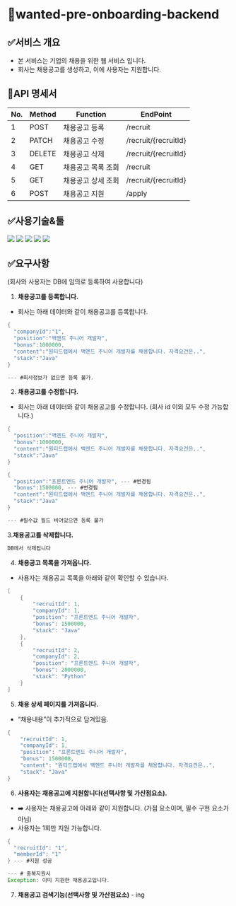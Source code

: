 # 📂wanted-pre-onboarding-backend

## ✅서비스 개요
- 본 서비스는 기업의 채용을 위한 웹 서비스 입니다.
- 회사는 채용공고를 생성하고, 이에 사용자는 지원합니다.

## 📃API 명세서
|No.|Method|Function|EndPoint|
|--|-------|---|----|
|1|POST|채용공고 등록|/recruit|
|2|PATCH|채용공고 수정|/recruit/{recruitId}|
|3|DELETE|채용공고 삭제|/recruit/{recruitId}|
|4|GET|채용공고 목록 조회|/recruit|
|5|GET|채용공고 상세 조회|/recruit/{recruitId}|
|6|POST|채용공고 지원|/apply|

## ✅사용기술&툴
<img src="https://img.shields.io/badge/Spring Data JPA-6DB33F?style=flat-square&logo=spring&logoColor=white"> <img src="https://img.shields.io/badge/STS4-6DB33F?style=flat-square&logo=spring&logoColor=white">  <img src="https://img.shields.io/badge/H2-41454A?style=flat-square&logo=&logoColor=white"> <img src="https://img.shields.io/badge/Java 17-FF160B?style=flat-square&logo=java&logoColor=white"> <img src="https://img.shields.io/badge/Gradle-02303A?style=flat-square&logo=gradle&logoColor=white">
<br>

## ✅요구사항
(회사와 사용자는 DB에 임의로 등록하여 사용합니다)
1. **채용공고를 등록합니다.**
- 회사는 아래 데이터와 같이 채용공고를 등록합니다.
```java
{
  "companyId":"1",
  "position":"백엔드 주니어 개발자",
  "bonus":1000000,
  "content":"원티드랩에서 백엔드 주니어 개발자를 채용합니다. 자격요건은..",
  "stack":"Java"
}

--- #회사정보가 없으면 등록 불가.
```

2. **채용공고를 수정합니다.**
- 회사는 아래 데이터와 같이 채용공고를 수정합니다. (회사 id 이외 모두 수정 가능합니다.)
```java
{
  "position":"백엔드 주니어 개발자",
  "bonus":1000000,
  "content":"원티드랩에서 백엔드 주니어 개발자를 채용합니다. 자격요건은..",
  "stack":"Java"
}

{
  "position":"프론트엔드 주니어 개발자", --- #변경됨
  "bonus":1500000, --- #변경됨
  "content":"원티드랩에서 백엔드 주니어 개발자를 채용합니다. 자격요건은..",
  "stack":"Java"
}

--- #필수값 필드 비어있으면 등록 불가
```

3.**채용공고를 삭제합니다.**
```java
DB에서 삭제됩니다
```

4. **채용공고 목록을 가져옵니다.**
- 사용자는 채용공고 목록을 아래와 같이 확인할 수 있습니다.
```java
[
    {
        "recruitId": 1,
        "companyId": 1,
        "position": "프론트엔드 주니어 개발자",
        "bonus": 1500000,
        "stack": "Java"
    },
    {
        "recruitId": 2,
        "companyId": 2,
        "position": "프론트엔드 주니어 개발자",
        "bonus": 2000000,
        "stack": "Python"
    }
]
```

5. **채용 상세 페이지를 가져옵니다.**
- “채용내용”이 추가적으로 담겨있음.
```java
{
    "recruitId": 1,
    "companyId": 1,
    "position": "프론트엔드 주니어 개발자",
    "bonus": 1500000,
    "content": "원티드랩에서 백엔드 주니어 개발자를 채용합니다. 자격요건은..",
    "stack": "Java"
}
```

6. **사용자는 채용공고에 지원합니다(선택사항 및 가산점요소).**
- ➡️ 사용자는 채용공고에 아래와 같이 지원합니다. (가점 요소이며, 필수 구현 요소가 아님)
- 사용자는 1회만 지원 가능합니다.
```java
{
  "recruitId": "1",
  "memberId": "1"
} --- #지원 성공

--- # 중복지원시
Exception: 이미 지원한 채용공고입니다.
```

7. **채용공고 검색기능(선택사항 및 가산점요소)** - ing
